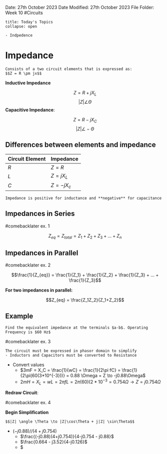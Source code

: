 Date: 27th October 2023
Date Modified: 27th October 2023
File Folder: Week 10
#Circuits

```ad-abstract
title: Today's Topics
collapse: open

- Indpedence

```

# Impedance

```ad-summary
Consists of a two circuit elements that is expressed as:
$$Z = R \pm jx$$
```

**Inductive Impedance**

$$Z = R + jX_L$$
$$|Z| \angle \Theta$$
**Capacitive Impedance**:

$$Z = R-jX_C$$
$$|Z| \angle -\Theta$$

## Differences between elements and impedance

| Circuit Element | Impedance  |
| --------------- | ---------- |
| $R$             | $Z = R$    |
| $L$             | $Z = jX_L$ |
| $C$             | $Z=-jX_c$           |

```ad-note
Impedance is positive for inductance and **negative** for capacitance
```
 
## Impedances in Series

#comebacklater ex. 1

$$Z_{eq} = Z_{total} = Z_1 + Z_2 + Z_3 + ... + Z_n$$

## Impedances in Parallel

#comebacklater ex. 2

$$\frac{1}{Z_{eq}} = \frac{1}{Z_1} + \frac{1}{Z_2} + \frac{1}{Z_3} + ... + \frac{1}{Z_3}$$

**For two impedances in parallel:**

$$Z_{eq} = \frac{Z_1Z_2}{Z_1+Z_2}$$

## Example

```ad-question
Find the equivalent impedance at the terminals $a-b$. Operating Frequency is $60 Hz$
```

#comebacklater ex. 3

```ad-warning
The circuit must be expressed in phasor domain to simplify
- Inductors and Capacitors must be converted to Resistance
```

- Convert values
	- $3mF = X_C = \frac{1}{wC} = \frac{1}{2\pi fC} = \frac{1}{2\pi(60(3*10^{-3}))} = 0.88 \Omega = Z \to -j0.88\Omega$
	- $2mH = X_L = wL = 2\pi fL = 2 \pi (60)(2*10^{-3} = 0.754 \Omega \to Z = j0.754 \Omega$

**Redraw Circuit**:

#comebacklater ex. 4

**Begin Simplification**

```ad-note
$$|Z| \angle \Theta \to |Z|\cos\Theta + j|Z| \sin\Theta$$
```

- $(-j0.88) // (4+j0.754)$
	- $\frac{(-j0.88)(4+j0.754)}{4-j0.754 - j0.88}$
	- $\frac{0.664 - j3.52}{4-j0.126}$
	- $

